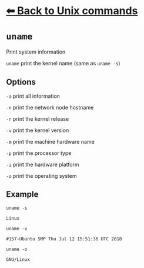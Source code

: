# [⬅ Back	to Unix commands](unix.md)
# `uname`
Print system information

`uname` print the kernel name (same as `uname -s`)

## Options
`-a` print all information

`-n` print the network node hostname

`-r` print the kernel release

`-v` print the kernel version

`-m` print the machine hardware name

`-p` print the processor type

`-i` print the hardware platform

`-o` print the operating system

## Example
`uname -s`
```
Linux
```

`uname -v`
```
#157-Ubuntu SMP Thu Jul 12 15:51:36 UTC 2018
```

`uname -o`
```
GNU/Linux
```
